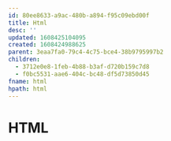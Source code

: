 ```yaml
---
id: 80ee8633-a9ac-480b-a894-f95c09ebd00f
title: Html
desc: ''
updated: 1608425104095
created: 1608424988625
parent: 3eaa7fa0-79c4-4c75-bce4-38b9795997b2
children:
  - 3712e0e8-1feb-4b88-b3af-d720b159c7d8
  - f0bc5531-aae6-404c-bc48-df5d73850d45
fname: html
hpath: html
---
```

# HTML

